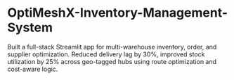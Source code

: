 # OptiMeshX-Inventory-Management-System
Built a full-stack Streamlit app for multi-warehouse inventory, order, and supplier optimization. Reduced delivery lag by 30%, improved stock utilization by 25% across geo-tagged hubs using route optimization and cost-aware logic.
